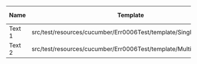 |  Name  |                              Template                              | Single/Multi | Output Path |          File Pattern          |
|--------|--------------------------------------------------------------------|--------------|-------------|--------------------------------|
| Text 1 | src/test/resources/cucumber/Err0006Test/template/SingleTemplate.vm | Single       | single      | Destination.xml                |
| Text 2 | src/test/resources/cucumber/Err0006Test/template/MultiTemplate.vm  | Multi        | multi       | Destination\_${CLASS_NAME}.xml |


